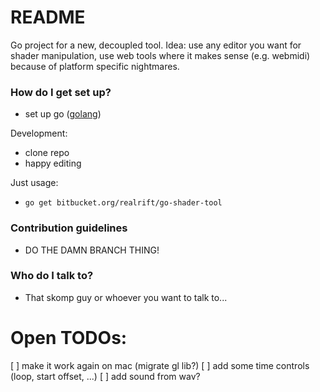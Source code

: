 # README #

Go project for a new, decoupled tool. Idea: use any editor you want for shader manipulation, use web tools where it makes sense (e.g. webmidi) because of platform specific nightmares.

### How do I get set up? ###

* set up go ([golang](https://golang.org/doc/install))

Development:

* clone repo
* happy editing

Just usage:

* `go get bitbucket.org/realrift/go-shader-tool`


### Contribution guidelines ###

* DO THE DAMN BRANCH THING!

### Who do I talk to? ###

* That skomp guy or whoever you want to talk to...


# Open TODOs:

[ ] make it work again on mac (migrate gl lib?)
[ ] add some time controls (loop, start offset, ...)
[ ] add sound from wav?
